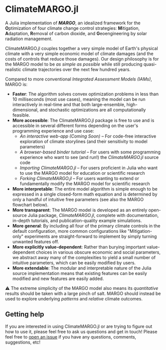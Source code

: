# ClimateMARGO.jl

A Julia implementation of ***MARGO***, an idealized framework for the **O**ptimization of four climate change control strategies: **M**itigation, **A**daptation, **R**emoval of carbon dioxide, and **G**eoengineering by solar radiation management.

ClimateMARGO.jl couples together a very simple model of Earth's physical climate with a very simple economic model of climate damages (and the costs of controls that reduce those damages). Our design philosophy is for the MARGO model to be *as simple as possible* while still producing quasi-realistic climate trajectories over the next few hundred years.

Compared to more conventional *Integrated Assessment Models (IAMs)*, MARGO is:
* **Faster**: The algorithm solves convex optimization problems in less than 10 milliseconds (most use cases), meaning the model can be run interactively in real-time and that both large-ensemble, high-dimensional, and stochastic optimizations are all computationally feasible.
* **More accessible**: The ClimateMARGO.jl package is free to use and is accessible in several different forms depending on the user's programming experience and use case:
  * *An interactive web-app (Coming Soon)* – For code-free interactive exploration of climate storylines (and their sensitivity to model parameters)
  * *A browser-based binder tutorial* – For users with some programming experience who want to see (and run!) the *ClimateMARGO.jl* source code
  * *Importing ClimateMARGO.jl* – For users proficient in Julia who want to use the MARGO model for education or scientific research
  * *Forking ClimateMARGO.jl* – For users wanting to extend or fundamentally modify the MARGO model for scientific research
* **More interpretable**: The entire model algorithm is simple enough to be expressed in a single closed-form math equation and is determined by only a handful of intuitive free parameters (see also the MARGO flowchart below).
* **More transparent**: The MARGO model is developed as an entirely open-source Julia package, *ClimateMARGO.jl*, complete with documentation, in-depth tutorials, and publication-quality example simulations.
* **More general**: By including all four of the primary climate controls in the default configuration, more common configurations like "Mitigation-only" experiments are straight-forward to implement by simply turning unwanted features off. 
* **More explicitly value-dependent**: Rather than burying important value-dependent choices in various obscure economic and social parameters, we abstract away many of the complexities to yield a small number of intuitive parameters, which can be easily modified by users.
* **More extendable**: The modular and interpretable nature of the Julia source implementation means that existing features can be easily modified and new features are easily added.

:warning: The extreme simplicity of the MARGO model also means its *quantitative* results should be taken with a large pinch of salt. MARGO should instead be used to explore underlying *patterns* and *relative* climate outcomes.

## Getting help

If you are interested in using ClimateMARGO.jl or are trying to figure out how to use it, please feel free to ask us questions and get in touch! Please feel free to [open an issue](https://github.com/hdrake/ClimateMARGO.jl/issues/new) if you have any questions, comments, suggestions, etc!
